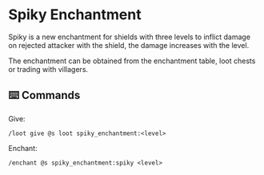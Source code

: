 # Spiky Enchantment

Spiky is a new enchantment for shields with three levels to inflict damage on rejected attacker with the shield, the damage increases with the level.

The enchantment can be obtained from the enchantment table, loot chests or trading with villagers.

## ⌨️ Commands

Give:

```mcfunction
/loot give @s loot spiky_enchantment:<level>
```

Enchant:

```mcfunction
/enchant @s spiky_enchantment:spiky <level>
```
